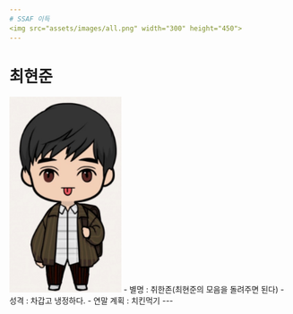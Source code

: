 ```yaml
---
# SSAF 이득
<img src="assets/images/all.png" width="300" height="450">
---
```

# 최현준
 <img src="assets/images/heunjun.png" width="200" height="350">
 - 별명 : 취한존(최현준의 모음을 돌려주면 된다)
 - 성격 : 차갑고 냉정하다.
 - 연말 계획 : 치킨먹기
---
